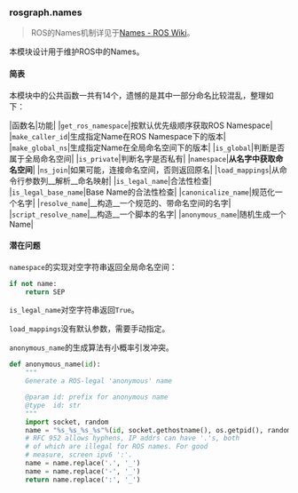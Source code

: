 ### rosgraph.names

> ROS的Names机制详见于[Names - ROS Wiki](http://wiki.ros.org/Names)。

本模块设计用于维护ROS中的Names。

#### 简表

本模块中的公共函数一共有14个，遗憾的是其中一部分命名比较混乱，整理如下：

|函数名|功能|
|`get_ros_namespace`|按默认优先级顺序获取ROS Namespace|
|`make_caller_id`|生成指定Name在ROS Namespace下的版本|
|`make_global_ns`|生成指定Name在全局命名空间下的版本|
|`is_global`|判断是否属于全局命名空间|
|`is_private`|判断名字是否私有|
|`namespace`|__从名字中获取命名空间__|
|`ns_join`|如果可能，连接命名空间，否则返回原名|
|`load_mappings`|从命令行参数列__解析__命名映射|
|`is_legal_name`|合法性检查|
|`is_legal_base_name`|Base Name的合法性检查|
|`canonicalize_name`|规范化一个名字|
|`resolve_name`|__构造__一个规范的、带命名空间的名字|
|`script_resolve_name`|__构造__一个脚本的名字|
|`anonymous_name`|随机生成一个Name|

#### 潜在问题

`namespace`的实现对空字符串返回全局命名空间：
```python
if not name:
    return SEP
```

`is_legal_name`对空字符串返回`True`。

`load_mappings`没有默认参数，需要手动指定。

`anonymous_name`的生成算法有小概率引发冲突。
```python
def anonymous_name(id):
    """
    Generate a ROS-legal 'anonymous' name

    @param id: prefix for anonymous name
    @type  id: str
    """
    import socket, random
    name = "%s_%s_%s_%s"%(id, socket.gethostname(), os.getpid(), random.randint(0, sys.maxsize))
    # RFC 952 allows hyphens, IP addrs can have '.'s, both
    # of which are illegal for ROS names. For good
    # measure, screen ipv6 ':'. 
    name = name.replace('.', '_')
    name = name.replace('-', '_')                
    return name.replace(':', '_')
```






